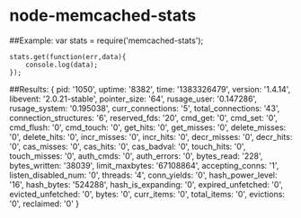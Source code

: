 node-memcached-stats
====================


##Example:
    var stats = require('memcached-stats');
    
    stats.get(function(err,data){
        console.log(data);
    });
    
##Results:
    { pid: '1050',
      uptime: '8382',
      time: '1383326479',
      version: '1.4.14',
      libevent: '2.0.21-stable',
      pointer_size: '64',
      rusage_user: '0.147286',
      rusage_system: '0.195038',
      curr_connections: '5',
      total_connections: '43',
      connection_structures: '6',
      reserved_fds: '20',
      cmd_get: '0',
      cmd_set: '0',
      cmd_flush: '0',
      cmd_touch: '0',
      get_hits: '0',
      get_misses: '0',
      delete_misses: '0',
      delete_hits: '0',
      incr_misses: '0',
      incr_hits: '0',
      decr_misses: '0',
      decr_hits: '0',
      cas_misses: '0',
      cas_hits: '0',
      cas_badval: '0',
      touch_hits: '0',
      touch_misses: '0',
      auth_cmds: '0',
      auth_errors: '0',
      bytes_read: '228',
      bytes_written: '38039',
      limit_maxbytes: '67108864',
      accepting_conns: '1',
      listen_disabled_num: '0',
      threads: '4',
      conn_yields: '0',
      hash_power_level: '16',
      hash_bytes: '524288',
      hash_is_expanding: '0',
      expired_unfetched: '0',
      evicted_unfetched: '0',
      bytes: '0',
      curr_items: '0',
      total_items: '0',
      evictions: '0',
      reclaimed: '0' }